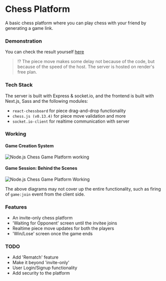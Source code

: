 # Chess Platform 

A basic chess platform where you can play chess with your friend by generating a game link. 

### Demonstration

You can check the result yourself [here](https://ezchess.vercel.app/)

> ⁉ The piece move makes some delay not because of the code, but because of the speed of the host. The server is hosted on render's free plan.

### Tech Stack 

The server is built with Express & socket.io, and the frontend is built with Next.js, Sass and the following modules:

- `react-chessboard` for piece drag-and-drop functionality
- `chess.js (v0.13.4)` for piece move validation and more
- `socket.io-client` for realtime communication with server

### Working 

#### Game Creation System

![Node.js Chess Game Platform working]()

#### Game Session: Behind the Scenes

![Node.js Chess Game Platform Working]()

The above diagrams may not cover up the entire functionality, such as firing of `game:join` event from the client side.

### Features

- An invite-only chess platform
- 'Waiting for Opponent' screen until the invitee joins
- Realtime piece move updates for both the players 
- 'Win/Lose' screen once the game ends


### TODO

- Add 'Rematch' feature
- Make it beyond 'invite-only'
- User Login/Signup functionality
- Add security to the platform